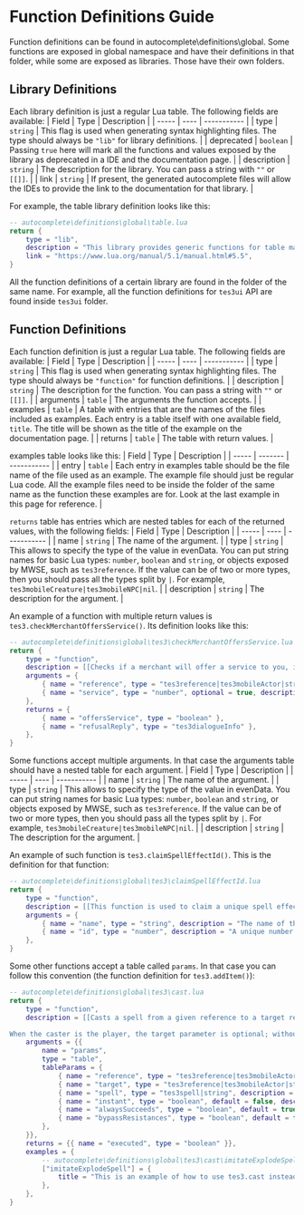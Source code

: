# Function Definitions Guide

Function definitions can be found in autocomplete\definitions\global. Some functions are exposed in global namespace and have their definitions in that folder, while some are exposed as libraries. Those have their own folders.


## Library Definitions

Each library definition is just a regular Lua table. The following fields are available:
| Field | Type | Description |
| ----- | ---- | ----------- |
| type  | `string` |  This flag is used when generating syntax highlighting files. The type should always be `"lib"` for library definitions. |
| deprecated | `boolean` | Passing `true` here will mark all the functions and values exposed by the library as deprecated in a IDE and the documentation page. |
| description | `string` | The description for the library. You can pass a string with `""` or `[[]]`. |
| link | `string` | If present, the generated autocomplete files will allow the IDEs to provide the link to the documentation for that library. |

For example, the table library definition looks like this:

```Lua
-- autocomplete\definitions\global\table.lua
return {
	type = "lib",
	description = "This library provides generic functions for table manipulation. It provides all its functions inside the table table.",
	link = "https://www.lua.org/manual/5.1/manual.html#5.5",
}
```

All the function definitions of a certain library are found in the folder of the same name. For example, all the function definitions for `tes3ui` API are found inside `tes3ui` folder.


## Function Definitions

Each function definition is just a regular Lua table. The following fields are available:
| Field | Type | Description |
| ----- | ---- | ----------- |
| type  | `string` |  This flag is used when generating syntax highlighting files. The type should always be `"function"` for function definitions. |
| description | `string` | The description for the function. You can pass a string with `""` or `[[]]`. |
| arguments | `table` | The arguments the function accepts. |
| examples | `table` | A table with entries that are the names of the files included as examples. Each entry is a table itself with one available field, `title`. The title will be shown as the title of the example on the documentation page. |
| returns | `table` | The table with return values. |


examples table looks like this:
| Field |   Type  | Description |
| ----- | ------- | ----------- |
| entry | `table` | Each entry in examples table should be the file name of the file used as an example. The example file should just be regular Lua code. All the example files need to be inside the folder of the same name as the function these examples are for. Look at the last example in this page for reference. |


`returns` table has entries which are nested tables for each of the returned values, with the following fields:
| Field | Type | Description |
| ----- | ---- | ----------- |
| name  | `string` | The name of the argument. |
| type  | `string` | This allows to specify the type of the value in evenData. You can put string names for basic Lua types: `number`, `boolean` and `string`, or objects exposed by MWSE, such as `tes3reference`. If the value can be of two or more types, then you should pass all the types split by `|`. For example, `tes3mobileCreature|tes3mobileNPC|nil`. |
| description | `string` | The description for the argument. |

An example of a function with multiple return values is `tes3.checkMerchantOffersService()`. Its definition looks like this:
```Lua
-- autocomplete\definitions\global\tes3\checkMerchantOffersService.lua
return {
	type = "function",
	description = [[Checks if a merchant will offer a service to you, including dialogue checks like disposition and faction membership. A specific service can be checked, or if no service is given, a generic dialogue check is made. If the service is refused, the dialogue reply for the refusal may also be returned (it may be nil, as there may not always be a reply available).]],
	arguments = {
		{ name = "reference", type = "tes3reference|tes3mobileActor|string" },
		{ name = "service", type = "number", optional = true, description = "The specific service to check for availability. Uses the [`tes3.merchantService`](https://mwse.github.io/MWSE/references/merchant-service-types/) constants." },
	},
	returns = {
		{ name = "offersService", type = "boolean" },
		{ name = "refusalReply", type = "tes3dialogueInfo" },
	},
}
```


Some functions accept multiple arguments. In that case the arguments table should have a nested table for each argument.
| Field | Type | Description |
| ----- | ---- | ----------- |
| name  | `string` | The name of the argument. |
| type  | `string` | This allows to specify the type of the value in evenData. You can put string names for basic Lua types: `number`, `boolean` and `string`, or objects exposed by MWSE, such as `tes3reference`. If the value can be of two or more types, then you should pass all the types split by `|`. For example, `tes3mobileCreature|tes3mobileNPC|nil`. |
| description | `string` | The description for the argument. |

An example of such function is `tes3.claimSpellEffectId()`. This is the definition for that function:

```Lua
-- autocomplete\definitions\global\tes3\claimSpellEffectId.lua
return {
	type = "function",
	description = [[This function is used to claim a unique spell effect name and id. This is needed before actually creating a new effect by calling `tes3.addMagicEffect()`. A claimed effect id is then available as: `tes3.effect.effectName` (just like any other spell effect). For examples of this function in practice see [`tes3.addMagicEffect()`](https://mwse.github.io/MWSE/apis/tes3/#tes3addmagiceffect) example.]],
	arguments = {
		{ name = "name", type = "string", description = "The name of the new spell effect. Must be unique. An error will be thrown if it's non-unique." },
		{ name = "id", type = "number", description = "A unique number representing the new spell effect. An error will be thrown if it's non-unique." },
	},
}
```

Some other functions accept a table called `params`. In that case you can follow this convention (the function definition for `tes3.addItem()`):

```Lua
-- autocomplete\definitions\global\tes3\cast.lua
return {
	type = "function",
	description = [[Casts a spell from a given reference to a target reference. Touch effects will hit the target at any range, while target effects will create a projectile. By default, the spell always casts successfully and does not consume magicka. By default, an actor casting will stop and perform its cast animation, but the 'instant' flag can start the cast instantly, and allow more control over the spell.

When the caster is the player, the target parameter is optional; without a target, the player's touch effects will only hit targets in front of them, and target effects will create a projectile in the direction the player is facing. Currently as a limitation, instant must be true to allow the player to cast spells.]],
	arguments = {{
		name = "params",
		type = "table",
		tableParams = {
			{ name = "reference", type = "tes3reference|tes3mobileActor|string", description = "The caster reference." },
			{ name = "target", type = "tes3reference|tes3mobileActor|string", description = "The target reference. Optional only if the caster is the player." },
			{ name = "spell", type = "tes3spell|string", description = "The spell the caster uses." },
			{ name = "instant", type = "boolean", default = false, description = "When true, the spell is cast instantly. No animation is performed." },
			{ name = "alwaysSucceeds", type = "boolean", default = true, description = "When true, the spell cannot fail and does not consume magicka. When false, it is cast using the actor's spell skill, and requires and takes enough magicka to cast. Only applies when 'instant' is true." },
			{ name = "bypassResistances", type = "boolean", default = false, description = "The spell will bypass the target's resistances. Only applies when 'instant' is true." },
		},
	}},
	returns = {{ name = "executed", type = "boolean" }},
	examples = {
		-- autocomplete\definitions\global\tes3\cast\imitateExplodeSpell.lua
		["imitateExplodeSpell"] = {
			title = "This is an example of how to use tes3.cast instead of mwscript.explodeSpell",
		},
	},
}
```
